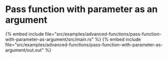 # Pass function with parameter as an argument

{% embed include file="src/examples/advanced-functions/pass-function-with-parameter-as-argument/src/main.rs" %}
{% embed include file="src/examples/advanced-functions/pass-function-with-parameter-as-argument/out.out" %}



